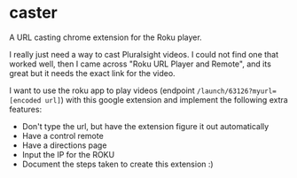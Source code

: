 # caster
A URL casting chrome extension for the Roku player. 

I really just need a way to cast Pluralsight videos. I could not find one that worked well, then I came across "Roku URL Player and Remote", and its great but it needs the exact link for the video. 

I want to use the roku app to play videos (endpoint `/launch/63126?myurl=[encoded url]`) with this google extension and implement the following extra features:
 
 * Don't type the url, but have the extension figure it out automatically
 * Have a control remote
 * Have a directions page
 * Input the IP for the ROKU
 * Document the steps taken to create this extension :)
